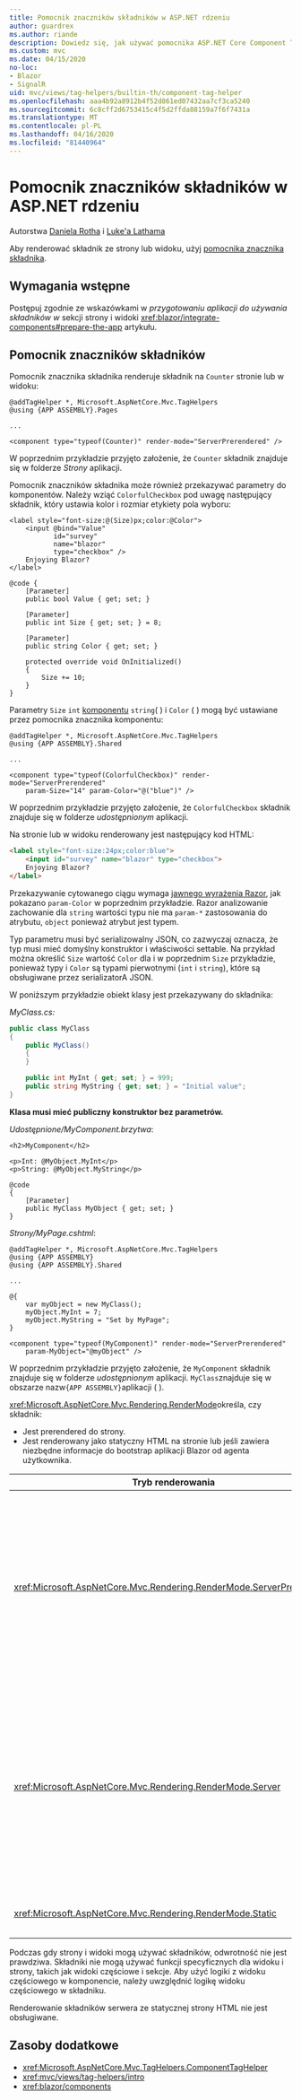 ```yaml
---
title: Pomocnik znaczników składników w ASP.NET rdzeniu
author: guardrex
ms.author: riande
description: Dowiedz się, jak używać pomocnika ASP.NET Core Component Tag Helper do renderowania składników Razor na stronach i widokach.
ms.custom: mvc
ms.date: 04/15/2020
no-loc:
- Blazor
- SignalR
uid: mvc/views/tag-helpers/builtin-th/component-tag-helper
ms.openlocfilehash: aaa4b92a8912b4f52d861ed07432aa7cf3ca5240
ms.sourcegitcommit: 6c8cff2d6753415c4f5d2ffda88159a7f6f7431a
ms.translationtype: MT
ms.contentlocale: pl-PL
ms.lasthandoff: 04/16/2020
ms.locfileid: "81440964"
---
```

# <a name="component-tag-helper-in-aspnet-core"></a>Pomocnik znaczników składników w ASP.NET rdzeniu

Autorstwa [Daniela Rotha](https://github.com/danroth27) i [Luke'a Lathama](https://github.com/guardrex)

Aby renderować składnik ze strony lub widoku, użyj [pomocnika znacznika składnika](xref:Microsoft.AspNetCore.Mvc.TagHelpers.ComponentTagHelper).

## <a name="prerequisites"></a>Wymagania wstępne

Postępuj zgodnie ze wskazówkami w *przygotowaniu aplikacji do używania składników w* sekcji strony i widoki <xref:blazor/integrate-components#prepare-the-app> artykułu.

## <a name="component-tag-helper"></a>Pomocnik znaczników składników

Pomocnik znacznika składnika renderuje składnik na `Counter` stronie lub w widoku:

```cshtml
@addTagHelper *, Microsoft.AspNetCore.Mvc.TagHelpers
@using {APP ASSEMBLY}.Pages

...

<component type="typeof(Counter)" render-mode="ServerPrerendered" />
```

W poprzednim przykładzie przyjęto założenie, że `Counter` składnik znajduje się w folderze *Strony* aplikacji.

Pomocnik znaczników składnika może również przekazywać parametry do komponentów. Należy wziąć `ColorfulCheckbox` pod uwagę następujący składnik, który ustawia kolor i rozmiar etykiety pola wyboru:

```razor
<label style="font-size:@(Size)px;color:@Color">
    <input @bind="Value"
           id="survey" 
           name="blazor" 
           type="checkbox" />
    Enjoying Blazor?
</label>

@code {
    [Parameter]
    public bool Value { get; set; }

    [Parameter]
    public int Size { get; set; } = 8;

    [Parameter]
    public string Color { get; set; }

    protected override void OnInitialized()
    {
        Size += 10;
    }
}
```

Parametry `Size` `int` [komponentu](xref:blazor/components#component-parameters) `string`( ) i `Color` ( ) mogą być ustawiane przez pomocnika znacznika komponentu:

```cshtml
@addTagHelper *, Microsoft.AspNetCore.Mvc.TagHelpers
@using {APP ASSEMBLY}.Shared

...

<component type="typeof(ColorfulCheckbox)" render-mode="ServerPrerendered" 
    param-Size="14" param-Color="@("blue")" />
```

W poprzednim przykładzie przyjęto założenie, że `ColorfulCheckbox` składnik znajduje się w folderze *udostępnionym* aplikacji.

Na stronie lub w widoku renderowany jest następujący kod HTML:

```html
<label style="font-size:24px;color:blue">
    <input id="survey" name="blazor" type="checkbox">
    Enjoying Blazor?
</label>
```

Przekazywanie cytowanego ciągu wymaga [jawnego wyrażenia Razor](xref:mvc/views/razor#explicit-razor-expressions), jak pokazano `param-Color` w poprzednim przykładzie. Razor analizowanie zachowanie dla `string` wartości typu nie ma `param-*` zastosowania do atrybutu, `object` ponieważ atrybut jest typem.

Typ parametru musi być serializowalny JSON, co zazwyczaj oznacza, że typ musi mieć domyślny konstruktor i właściwości settable. Na przykład można określić `Size` wartość `Color` dla i w poprzednim `Size` przykładzie, ponieważ typy i `Color` są typami pierwotnymi (`int` i `string`), które są obsługiwane przez serializatorA JSON.

W poniższym przykładzie obiekt klasy jest przekazywany do składnika:

*MyClass.cs:*

```csharp
public class MyClass
{
    public MyClass()
    {
    }

    public int MyInt { get; set; } = 999;
    public string MyString { get; set; } = "Initial value";
}
```

**Klasa musi mieć publiczny konstruktor bez parametrów.**

*Udostępnione/MyComponent.brzytwa*:

```razor
<h2>MyComponent</h2>

<p>Int: @MyObject.MyInt</p>
<p>String: @MyObject.MyString</p>

@code
{
    [Parameter]
    public MyClass MyObject { get; set; }
}
```

*Strony/MyPage.cshtml*:

```cshtml
@addTagHelper *, Microsoft.AspNetCore.Mvc.TagHelpers
@using {APP ASSEMBLY}
@using {APP ASSEMBLY}.Shared

...

@{
    var myObject = new MyClass();
    myObject.MyInt = 7;
    myObject.MyString = "Set by MyPage";
}

<component type="typeof(MyComponent)" render-mode="ServerPrerendered" 
    param-MyObject="@myObject" />
```

W poprzednim przykładzie przyjęto założenie, że `MyComponent` składnik znajduje się w folderze *udostępnionym* aplikacji. `MyClass`znajduje się w obszarze nazw`{APP ASSEMBLY}`aplikacji ( ).

<xref:Microsoft.AspNetCore.Mvc.Rendering.RenderMode>określa, czy składnik:

* Jest prerendered do strony.
* Jest renderowany jako statyczny HTML na stronie lub jeśli zawiera niezbędne informacje do bootstrap aplikacji Blazor od agenta użytkownika.

| Tryb renderowania | Opis |
| ----------- | ----------- |
| <xref:Microsoft.AspNetCore.Mvc.Rendering.RenderMode.ServerPrerendered> | Renderuje składnik do statycznego kodu HTML Blazor i zawiera znacznik aplikacji serwera. Po uruchomieniu agenta użytkownika ten znacznik jest używany Blazor do uruchamiania aplikacji. |
| <xref:Microsoft.AspNetCore.Mvc.Rendering.RenderMode.Server> | Renderuje znacznik aplikacji Blazor serwera. Dane wyjściowe ze składnika nie są uwzględniane. Po uruchomieniu agenta użytkownika ten znacznik jest używany Blazor do uruchamiania aplikacji. |
| <xref:Microsoft.AspNetCore.Mvc.Rendering.RenderMode.Static> | Renderuje składnik do statycznego kodu HTML. |

Podczas gdy strony i widoki mogą używać składników, odwrotność nie jest prawdziwa. Składniki nie mogą używać funkcji specyficznych dla widoku i strony, takich jak widoki częściowe i sekcje. Aby użyć logiki z widoku częściowego w komponencie, należy uwzględnić logikę widoku częściowego w składniku.

Renderowanie składników serwera ze statycznej strony HTML nie jest obsługiwane.

## <a name="additional-resources"></a>Zasoby dodatkowe

* <xref:Microsoft.AspNetCore.Mvc.TagHelpers.ComponentTagHelper>
* <xref:mvc/views/tag-helpers/intro>
* <xref:blazor/components>
